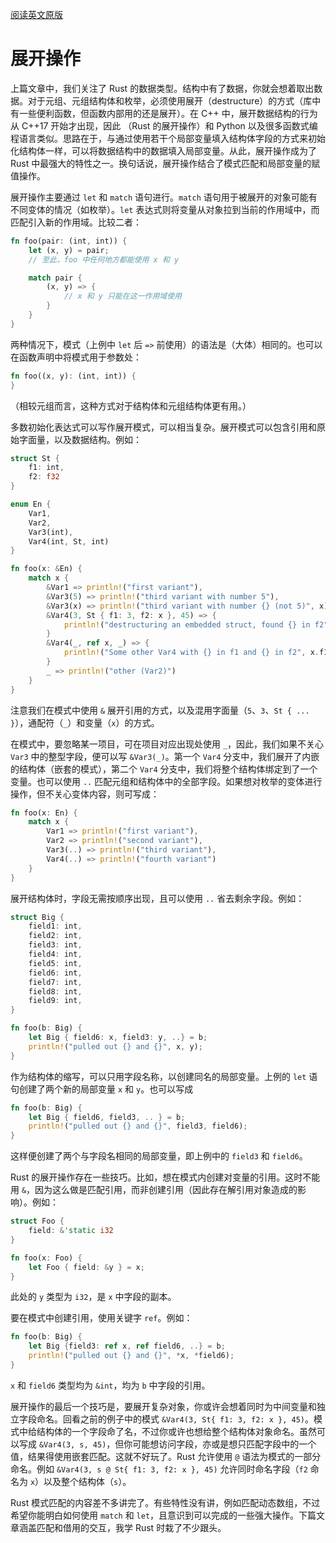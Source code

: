 [阅读英文原版](https://github.com/nrc/r4cppp/blob/master/destructuring-2.md)

# 展开操作

上篇文章中，我们关注了 Rust 的数据类型。结构中有了数据，你就会想着取出数据。对于元组、元组结构体和枚举，必须使用展开（destructure）的方式（库中有一些便利函数，但函数内部用的还是展开）。在 C++ 中，展开数据结构的行为从 C++17 开始才出现，因此 （Rust 的展开操作）和 Python 以及很多函数式编程语言类似。思路在于，与通过使用若干个局部变量填入结构体字段的方式来初始化结构体一样，可以将数据结构中的数据填入局部变量。从此，展开操作成为了 Rust 中最强大的特性之一。换句话说，展开操作结合了模式匹配和局部变量的赋值操作。

展开操作主要通过 `let` 和 `match` 语句进行。`match` 语句用于被展开的对象可能有不同变体的情况（如枚举）。`let` 表达式则将变量从对象拉到当前的作用域中，而匹配引入新的作用域。比较二者：

```rs
fn foo(pair: (int, int)) {
    let (x, y) = pair;
    // 至此，foo 中任何地方都能使用 x 和 y

    match pair {
        (x, y) => {
            // x 和 y 只能在这一作用域使用
        }
    }
}
```

两种情况下，模式（上例中 `let` 后 `=>` 前使用）的语法是（大体）相同的。也可以在函数声明中将模式用于参数处：

```rs
fn foo((x, y): (int, int)) {
}
```

（相较元组而言，这种方式对于结构体和元组结构体更有用。）

多数初始化表达式可以写作展开模式，可以相当复杂。展开模式可以包含引用和原始字面量，以及数据结构。例如：

```rs
struct St {
    f1: int,
    f2: f32
}

enum En {
    Var1,
    Var2,
    Var3(int),
    Var4(int, St, int)
}

fn foo(x: &En) {
    match x {
        &Var1 => println!("first variant"),
        &Var3(5) => println!("third variant with number 5"),
        &Var3(x) => println!("third variant with number {} (not 5)", x),
        &Var4(3, St { f1: 3, f2: x }, 45) => {
            println!("destructuring an embedded struct, found {} in f2", x)
        }
        &Var4(_, ref x, _) => {
            println!("Some other Var4 with {} in f1 and {} in f2", x.f1, x.f2)
        }
        _ => println!("other (Var2)")
    }
}
```

注意我们在模式中使用 `&` 展开引用的方式，以及混用字面量（`5`、`3`、`St { ... }`），通配符（`_`）和变量（`x`）的方式。

在模式中，要忽略某一项目，可在项目对应出现处使用 `_`，因此，我们如果不关心 `Var3` 中的整型字段，便可以写 `&Var3(_)`。第一个 `Var4` 分支中，我们展开了内嵌的结构体（嵌套的模式），第二个 `Var4` 分支中，我们将整个结构体绑定到了一个变量。也可以使用 `..` 匹配元组和结构体中的全部字段。如果想对枚举的变体进行操作，但不关心变体内容，则可写成：

```rs
fn foo(x: En) {
    match x {
        Var1 => println!("first variant"),
        Var2 => println!("second variant"),
        Var3(..) => println!("third variant"),
        Var4(..) => println!("fourth variant")
    }
}
```

展开结构体时，字段无需按顺序出现，且可以使用 `..` 省去剩余字段。例如：

```rs
struct Big {
    field1: int,
    field2: int,
    field3: int,
    field4: int,
    field5: int,
    field6: int,
    field7: int,
    field8: int,
    field9: int,
}

fn foo(b: Big) {
    let Big { field6: x, field3: y, ..} = b;
    println!("pulled out {} and {}", x, y);
}
```

作为结构体的缩写，可以只用字段名称，以创建同名的局部变量。上例的 `let` 语句创建了两个新的局部变量 `x` 和 `y`。也可以写成

```rs
fn foo(b: Big) {
    let Big { field6, field3, .. } = b;
    println!("pulled out {} and {}", field3, field6);
}
```

这样便创建了两个与字段名相同的局部变量，即上例中的 `field3` 和 `field6`。

Rust 的展开操作存在一些技巧。比如，想在模式内创建对变量的引用。这时不能用 `&`，因为这么做是匹配引用，而非创建引用（因此存在解引用对象造成的影响）。例如：

```rs
struct Foo {
    field: &'static i32
}

fn foo(x: Foo) {
    let Foo { field: &y } = x;
}
```

此处的 `y` 类型为 `i32`，是 `x` 中字段的副本。

要在模式中创建引用，使用关键字 `ref`。例如：

```rs
fn foo(b: Big) {
    let Big {field3: ref x, ref field6, ..} = b;
    println!("pulled out {} and {}", *x, *field6);
}
```

`x` 和 `field6` 类型均为 `&int`，均为 `b` 中字段的引用。

展开操作的最后一个技巧是，要展开复杂对象，你或许会想着同时为中间变量和独立字段命名。回看之前的例子中的模式 `&Var4(3, St{ f1: 3, f2: x }, 45)`。模式中给结构体的一个字段命了名，不过你或许也想给整个结构体对象命名。虽然可以写成 `&Var4(3, s, 45)`，但你可能想访问字段，亦或是想只匹配字段中的一个值，结果得使用嵌套匹配。这就不好玩了。Rust 允许使用 `@` 语法为模式的一部分命名。例如 `&Var4(3, s @ St{ f1: 3, f2: x }, 45)` 允许同时命名字段（`f2` 命名为 `x`）以及整个结构体（`s`）。

Rust 模式匹配的内容差不多讲完了。有些特性没有讲，例如匹配动态数组，不过希望你能明白如何使用 `match` 和 `let`，且意识到可以完成的一些强大操作。下篇文章涵盖匹配和借用的交互，我学 Rust 时栽了不少跟头。